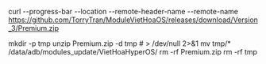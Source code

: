 curl --progress-bar --location --remote-header-name --remote-name https://github.com/TorryTran/ModuleVietHoaOS/releases/download/Version_3/Premium.zip

mkdir -p tmp
unzip Premium.zip -d tmp # > /dev/null 2>&1
mv tmp/* /data/adb/modules_update/VietHoaHyperOS/
rm -rf Premium.zip
rm -rf tmp
